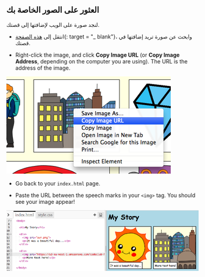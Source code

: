 ## العثور على الصور الخاصة بك

لنجد صورة على الويب لإضافتها إلى قصتك.

+ انتقل إلى [هذه الصفحة](http://jumpto.cc/html-images){: target = "_ blank"}، وابحث عن صورة تريد إضافتها في قصتك.

+ Right-click the image, and click **Copy Image URL** (or **Copy Image Address**, depending on the computer you are using). The URL is the address of the image.

![لقطة شاشة](images/story-url.png)

+ Go back to your `index.html` page.

+ Paste the URL between the speech marks in your `<img>` tag. You should see your image appear!

![لقطة شاشة](images/story-image.png)